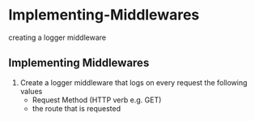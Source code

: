 # Implementing-Middlewares
creating a logger middleware

## Implementing Middlewares

1. Create a logger middleware that logs on every request the following values
    - Request Method (HTTP verb e.g. GET)
    - the route that is requested
